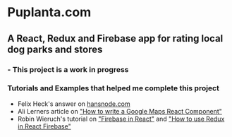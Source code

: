 #  Puplanta.com
##  A React, Redux and Firebase app for rating local dog parks and stores

###  - This project is a work in progress

### Tutorials and Examples that helped me complete this project
* Felix Heck's answer on [hansnode.com](https://hashnode.com/post/google-maps-api-onclick-on-marker-close-infowindow-of-other-markers-ciou68dw708x33353les71nyi)
*  Ali Lerners article on ["How to write a Google Maps React Component"](https://www.fullstackreact.com/articles/how-to-write-a-google-maps-react-component/#)
*  Robin Wieruch's tutorial on ["Firebase in React"](https://www.robinwieruch.de/complete-firebase-authentication-react-tutorial/) and ["How to use Redux in React Firebase"](https://www.robinwieruch.de/react-firebase-redux-tutorial/)